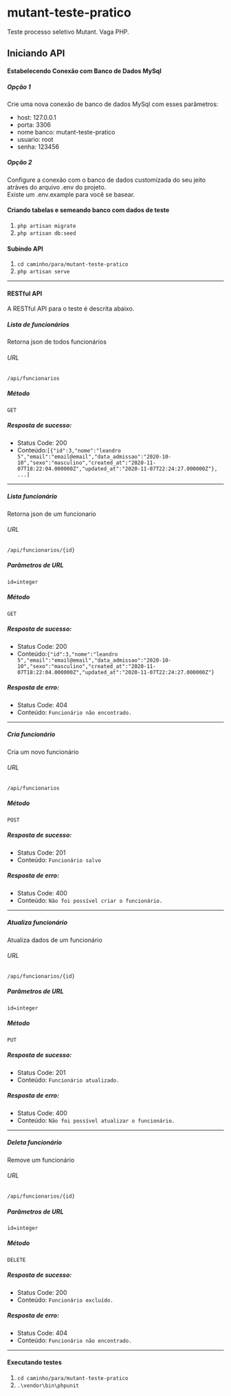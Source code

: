 # mutant-teste-pratico
Teste processo seletivo Mutant. Vaga PHP.

## Iniciando API  
#### Estabelecendo Conexão com Banco de Dados MySql  
##### Opção 1  
Crie uma nova conexão de banco de dados MySql com esses parâmetros:  
- host: 127.0.0.1
- porta: 3306
- nome banco: mutant-teste-pratico
- usuario: root
- senha: 123456

##### Opção 2  
Configure a conexão com o banco de dados customizada do seu jeito atráves do arquivo .env do projeto.  
Existe um .env.example para você se basear.

#### Criando tabelas e semeando banco com dados de teste
1. ```php artisan migrate```
2. ```php artisan db:seed```


#### Subindo API
1. ```cd caminho/para/mutant-teste-pratico```
2. ```php artisan serve```
---
#### RESTful API
A RESTful API para o teste é descrita abaixo.

##### Lista de funcionários
Retorna json de todos funcionários
###### URL
    /api/funcionarios
##### Método
    GET
##### Resposta de sucesso:
- Status Code: 200
- Conteúdo:```[{"id":3,"nome":"leandro 5","email":"email@email","data_admissao":"2020-10-10","sexo":"masculino","created_at":"2020-11-07T18:22:04.000000Z","updated_at":"2020-11-07T22:24:27.000000Z"}, ...]```
---
##### Lista funcionário
Retorna json de um funcionario
###### URL
    /api/funcionarios/{id}
##### Parâmetros de URL
    id=integer
##### Método
    GET
##### Resposta de sucesso:
- Status Code: 200
- Conteúdo:```{"id":3,"nome":"leandro 5","email":"email@email","data_admissao":"2020-10-10","sexo":"masculino","created_at":"2020-11-07T18:22:04.000000Z","updated_at":"2020-11-07T22:24:27.000000Z"}```

##### Resposta de erro:
- Status Code: 404
- Conteúdo: ```Funcionário não encontrado.```
---
##### Cria funcionário
Cria um novo funcionário 
###### URL
    /api/funcionarios
##### Método
    POST
##### Resposta de sucesso:
- Status Code: 201
- Conteúdo: ```Funcionário salvo```

##### Resposta de erro:
- Status Code: 400
- Conteúdo: ```Não foi possível criar o funcionário.```
---
##### Atualiza funcionário
Atualiza dados de um funcionário
###### URL
    /api/funcionarios/{id}
##### Parâmetros de URL
    id=integer
##### Método
    PUT
##### Resposta de sucesso:
- Status Code: 201
- Conteúdo: ```Funcionário atualizado.```

##### Resposta de erro:
- Status Code: 400
- Conteúdo: ```Não foi possível atualizar o funcionário.```
---
##### Deleta funcionário
Remove um funcionário
###### URL
    /api/funcionarios/{id}
##### Parâmetros de URL
    id=integer
##### Método
    DELETE
##### Resposta de sucesso:
- Status Code: 200
- Conteúdo: ```Funcionário excluído.```

##### Resposta de erro:
- Status Code: 404
- Conteúdo: ```Funcionário não encontrado.```
---
#### Executando testes
1. ```cd caminho/para/mutant-teste-pratico```
2. ```.\vendor\bin\phpunit```